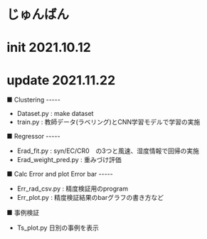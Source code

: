 # じゅんばん
# init 2021.10.12
# update 2021.11.22

■ Clustering -----
* Dataset.py : make dataset
* train.py : 教師データ(ラベリング)とCNN学習モデルで学習の実施

■ Regressor -----
* Erad_fit.py : syn/EC/CR0　の3つと風速、湿度情報で回帰の実施
* Erad_weight_pred.py : 重みづけ評価

■ Calc Error and plot Error bar -----
* Err_rad_csv.py : 精度検証用のprogram
* Err_plot.py : 精度検証結果のbarグラフの書き方など


■ 事例検証
* Ts_plot.py 日別の事例を表示